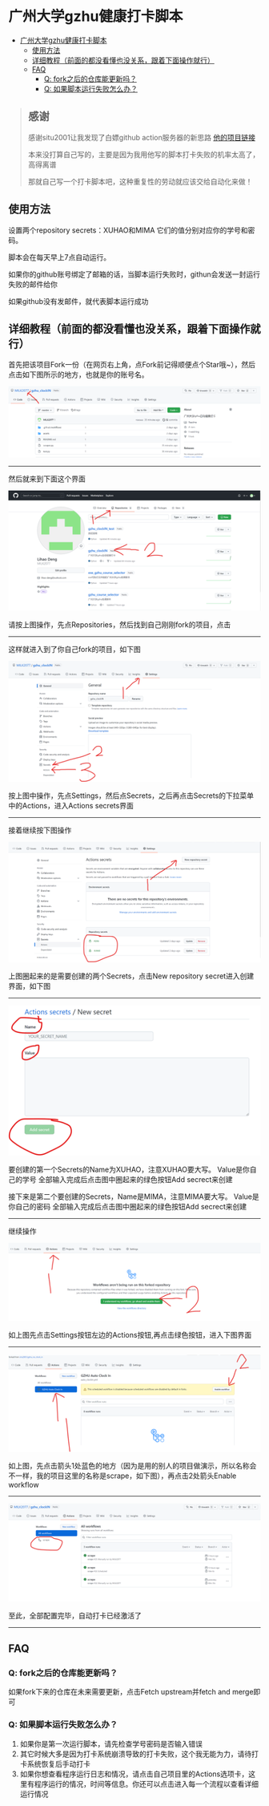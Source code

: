 # 广州大学gzhu健康打卡脚本

<!-- @import "[TOC]" {cmd="toc" depthFrom=1 depthTo=6 orderedList=false} -->

<!-- code_chunk_output -->

- [广州大学gzhu健康打卡脚本](#广州大学gzhu健康打卡脚本)
  - [使用方法](#使用方法)
  - [详细教程（前面的都没看懂也没关系，跟着下面操作就行）](#详细教程前面的都没看懂也没关系跟着下面操作就行)
  - [FAQ](#faq)
    - [Q: fork之后的仓库能更新吗？](#q-fork之后的仓库能更新吗)
    - [Q: 如果脚本运行失败怎么办？](#q-如果脚本运行失败怎么办)

<!-- /code_chunk_output -->

> ## 感谢
>
>感谢situ2001让我发现了白嫖github action服务器的新思路
>[他的项目链接](https://github.com/situ2001/gzhu_no_clock_in)
>
>本来没打算自己写的，主要是因为我用他写的脚本打卡失败的机率太高了，高得离谱
>
>那就自己写一个打卡脚本吧，这种重复性的劳动就应该交给自动化来做！

## 使用方法

设置两个repository secrets：XUHAO和MIMA
它们的值分别对应你的学号和密码。

脚本会在每天早上7点自动运行。

如果你的github账号绑定了邮箱的话，当脚本运行失败时，githun会发送一封运行失败的邮件给你

如果github没有发邮件，就代表脚本运行成功

## 详细教程（前面的都没看懂也没关系，跟着下面操作就行）

首先把该项目Fork一份（在网页右上角，点Fork前记得顺便点个Star哦~），然后点击如下图所示的地方，也就是你的账号名。

![1](/assets/1.png)

---
然后就来到下面这个界面

![2](/assets/2.png)

请按上图操作，先点Repositories，然后找到自己刚刚fork的项目，点击

---
这样就进入到了你自己fork的项目，如下图

![3](/assets/3.png)

按上图中操作，先点Settings，然后点Secrets，之后再点击Secrets的下拉菜单中的Actions，进入Actions secrets界面

---
接着继续按下图操作

![4](/assets/4.png)

上图圈起来的是需要创建的两个Secrets，点击New repository secret进入创建界面，如下图

---
![5](/assets/5.png)

要创建的第一个Secrets的Name为XUHAO，注意XUHAO要大写。
Value是你自己的学号
全部输入完成后点击图中圈起来的绿色按钮Add secrect来创建

接下来是第二个要创建的Secrets，Name是MIMA，注意MIMA要大写。
Value是你自己的密码
全部输入完成后点击图中圈起来的绿色按钮Add secrect来创建

---
继续操作

![6](/assets/6.png)

如上图先点击Settings按钮左边的Actions按钮,再点击绿色按钮，进入下图界面

---
![7](/assets/7.png)

如上图，先点击箭头1处蓝色的地方（因为是用的别人的项目做演示，所以名称会不一样，我的项目这里的名称是scrape，如下图），再点击2处箭头Enable workflow

---
![8](/assets/8.png)

至此，全部配置完毕，自动打卡已经激活了

---

## FAQ

### Q: fork之后的仓库能更新吗？

如果fork下来的仓库在未来需要更新，点击Fetch upstream并fetch and merge即可

### Q: 如果脚本运行失败怎么办？

1. 如果你是第一次运行脚本，请先检查学号密码是否输入错误
2. 其它时候大多是因为打卡系统崩溃导致的打卡失败，这个我无能为力，请待打卡系统恢复后手动打卡
3. 如果你想查看程序运行日志和情况，请点击自己项目里的Actions选项卡，这里有程序运行的情况，时间等信息。你还可以点击进入每一个流程以查看详细运行情况
